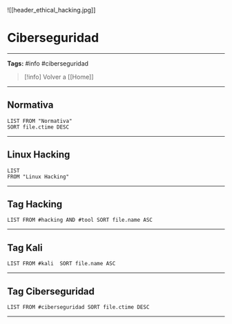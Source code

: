 ![[header_ethical_hacking.jpg]]
# Ciberseguridad
---
**Tags:** #info #ciberseguridad 

> [!info] Volver a [[Home]] 

---
## Normativa

```dataview
LIST FROM "Normativa"
SORT file.ctime DESC
```

---
## Linux Hacking

```dataview
LIST 
FROM "Linux Hacking"
```

--- 
## Tag Hacking

```dataview
LIST FROM #hacking AND #tool SORT file.name ASC
```

---
## Tag Kali

```dataview
LIST FROM #kali  SORT file.name ASC
```
---
## Tag Ciberseguridad

```dataview
LIST FROM #ciberseguridad SORT file.ctime DESC
```
---
